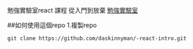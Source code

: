 勉強實驗室react 課程 從入門到放棄 [勉強實驗室](https://www.facebook.com/%E5%8B%89%E5%BC%B7%E5%AF%A6%E9%A9%97%E5%AE%A4-136514820397515/?modal=composer&notif_id=1524639682127043&notif_t=aymt_make_page_post_tip&ref=notif)

##如何使用這個repo
1.複製repo
```
git clone https://github.com/daskinnyman/-react-intro.git
```


